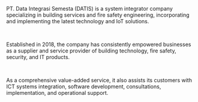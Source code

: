 PT. Data Integrasi Semesta (DATIS) is a system integrator company specializing in building services and fire safety engineering, incorporating and implementing the latest technology and IoT solutions.

<br>

Established in 2018, the company has consistently empowered businesses as a supplier and service provider of building technology, fire safety, security, and IT products. 

<br>

As a comprehensive value-added service, it also assists its customers with ICT systems integration, software development, consultations, implementation, and operational support.